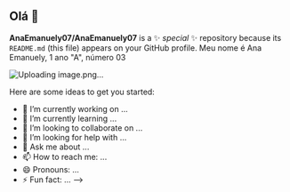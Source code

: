 ## Olá 👋

**AnaEmanuely07/AnaEmanuely07** is a ✨ _special_ ✨ repository because its `README.md` (this file) appears on your GitHub profile.
Meu nome é Ana Emanuely, 1 ano "A", número 03

![Uploading image.png…]()

Here are some ideas to get you started:

- 🔭 I’m currently working on ...
- 🌱 I’m currently learning ...
- 👯 I’m looking to collaborate on ...
- 🤔 I’m looking for help with ...
- 💬 Ask me about ...
- 📫 How to reach me: ...
- 😄 Pronouns: ...
- ⚡ Fun fact: ...
-->
